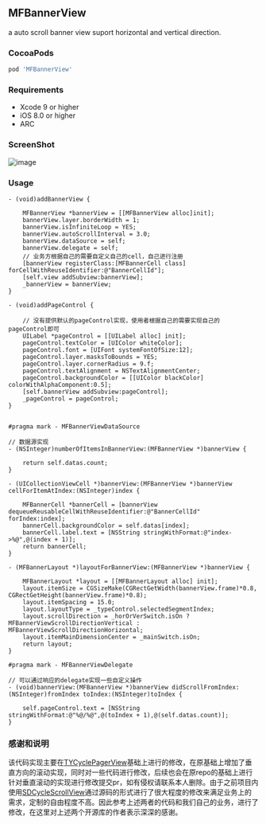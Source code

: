 ## MFBannerView
a auto scroll banner view suport horizontal and vertical direction.
 
### CocoaPods

```ruby
pod 'MFBannerView'
```

### Requirements
* Xcode 9 or higher
* iOS 8.0 or higher
* ARC

### ScreenShot
![image](https://github.com/itdongbaojun/MFBannerView/blob/master/ScreenShot/MFBannerView.gif)

### Usage

```objc
- (void)addBannerView {
    
    MFBannerView *bannerView = [[MFBannerView alloc]init];
    bannerView.layer.borderWidth = 1;
    bannerView.isInfiniteLoop = YES;
    bannerView.autoScrollInterval = 3.0;
    bannerView.dataSource = self;
    bannerView.delegate = self;
    // 业务方根据自己的需要自定义自己的cell，自己进行注册
    [bannerView registerClass:[MFBannerCell class] forCellWithReuseIdentifier:@"BannerCellId"];
    [self.view addSubview:bannerView];
    _bannerView = bannerView;
}

- (void)addPageControl {
    
    // 没有提供默认的pageControl实现，使用者根据自己的需要实现自己的pageControl即可
    UILabel *pageControl = [[UILabel alloc] init];
    pageControl.textColor = [UIColor whiteColor];
    pageControl.font = [UIFont systemFontOfSize:12];
    pageControl.layer.masksToBounds = YES;
    pageControl.layer.cornerRadius = 9.f;
    pageControl.textAlignment = NSTextAlignmentCenter;
    pageControl.backgroundColor = [[UIColor blackColor] colorWithAlphaComponent:0.5];
    [self.bannerView addSubview:pageControl];
    _pageControl = pageControl;
}


#pragma mark - MFBannerViewDataSource

// 数据源实现
- (NSInteger)numberOfItemsInBannerView:(MFBannerView *)bannerView {
    
    return self.datas.count;
}

- (UICollectionViewCell *)bannerView:(MFBannerView *)bannerView cellForItemAtIndex:(NSInteger)index {
    
    MFBannerCell *bannerCell = [bannerView dequeueReusableCellWithReuseIdentifier:@"BannerCellId" forIndex:index];
    bannerCell.backgroundColor = self.datas[index];
    bannerCell.label.text = [NSString stringWithFormat:@"index->%@",@(index + 1)];
    return bannerCell;
}

- (MFBannerLayout *)layoutForBannerView:(MFBannerView *)bannerView {
    
    MFBannerLayout *layout = [[MFBannerLayout alloc] init];
    layout.itemSize = CGSizeMake(CGRectGetWidth(bannerView.frame)*0.8, CGRectGetHeight(bannerView.frame)*0.8);
    layout.itemSpacing = 15.0;
    layout.layoutType = _typeControl.selectedSegmentIndex;
    layout.scrollDirection = _horOrVerSwitch.isOn ? MFBannerViewScrollDirectionVertical : MFBannerViewScrollDirectionHorizontal;
    layout.itemMainDimensionCenter = _mainSwitch.isOn;
    return layout;
}

#pragma mark - MFBannerViewDelegate

// 可以通过响应的delegate实现一些自定义操作
- (void)bannerView:(MFBannerView *)bannerView didScrollFromIndex:(NSInteger)fromIndex toIndex:(NSInteger)toIndex {
    
    self.pageControl.text = [NSString stringWithFormat:@"%@/%@",@(toIndex + 1),@(self.datas.count)];
}

```

### 感谢和说明

该代码实现主要在[TYCyclePagerView](https://github.com/12207480/TYCyclePagerView)基础上进行的修改，在原基础上增加了垂直方向的滚动实现，同时对一些代码进行修改，后续也会在原repo的基础上进行针对垂直滚动的实现进行修改提交pr，如有侵权请联系本人删除。由于之前项目内使用[SDCycleScrollView](https://github.com/gsdios/SDCycleScrollView)通过源码的形式进行了很大程度的修改来满足业务上的需求，定制的自由程度不高。因此参考上述两者的代码和我们自己的业务，进行了修改，在这里对上述两个开源库的作者表示深深的感谢。

